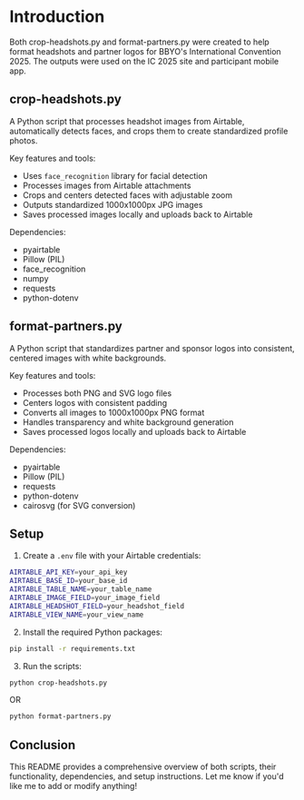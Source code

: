 # Introduction

Both crop-headshots.py and format-partners.py were created to help format headshots and partner logos for BBYO's International Convention 2025.
The outputs were used on the IC 2025 site and participant mobile app.

## crop-headshots.py

A Python script that processes headshot images from Airtable, automatically detects faces, and crops them to create standardized profile photos.

Key features and tools:

- Uses `face_recognition` library for facial detection
- Processes images from Airtable attachments
- Crops and centers detected faces with adjustable zoom
- Outputs standardized 1000x1000px JPG images
- Saves processed images locally and uploads back to Airtable

Dependencies:

- pyairtable
- Pillow (PIL)
- face_recognition
- numpy
- requests
- python-dotenv

## format-partners.py

A Python script that standardizes partner and sponsor logos into consistent, centered images with white backgrounds.

Key features and tools:

- Processes both PNG and SVG logo files
- Centers logos with consistent padding
- Converts all images to 1000x1000px PNG format
- Handles transparency and white background generation
- Saves processed logos locally and uploads back to Airtable

Dependencies:

- pyairtable
- Pillow (PIL)
- requests
- python-dotenv
- cairosvg (for SVG conversion)

## Setup

1. Create a `.env` file with your Airtable credentials:

```bash
AIRTABLE_API_KEY=your_api_key
AIRTABLE_BASE_ID=your_base_id
AIRTABLE_TABLE_NAME=your_table_name
AIRTABLE_IMAGE_FIELD=your_image_field
AIRTABLE_HEADSHOT_FIELD=your_headshot_field
AIRTABLE_VIEW_NAME=your_view_name
```

2. Install the required Python packages:

```bash
pip install -r requirements.txt

```

3. Run the scripts:

```bash
python crop-headshots.py
```

OR

```bash
python format-partners.py
```

## Conclusion

This README provides a comprehensive overview of both scripts, their functionality, dependencies, and setup instructions. Let me know if you'd like me to add or modify anything!
